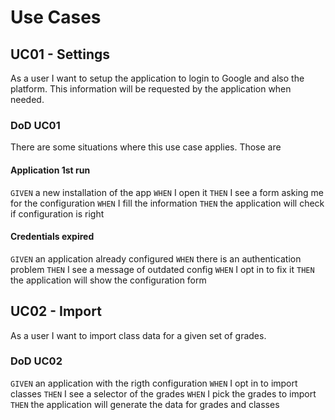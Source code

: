 # Use Cases

## UC01 - Settings

As a user I want to setup the application to login to Google and also the platform. This information will be requested by the application when needed.

### DoD UC01

There are some situations where this use case applies. Those are

#### Application 1st run

`GIVEN` a new installation of the app
`WHEN` I open it
`THEN` I see a form asking me for the configuration
`WHEN` I fill the information
`THEN` the application will check if configuration is right

#### Credentials expired

`GIVEN` an application already configured
`WHEN` there is an authentication problem
`THEN` I see a message of outdated config
`WHEN` I opt in to fix it
`THEN` the application will show the configuration form

## UC02 - Import

As a user I want to import class data for a given set of grades.

### DoD UC02

`GIVEN` an application with the rigth configuration
`WHEN` I opt in to import classes
`THEN` I see a selector of the grades
`WHEN` I pick the grades to import
`THEN` the application will generate the data for grades and classes
